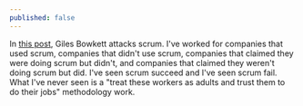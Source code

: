 ```yaml
---
published: false
---
```


In [this post](http://gilesbowkett.blogspot.com.au/2014/09/why-scrum-should-basically-just-die-in.html), Giles Bowkett attacks scrum. I've worked for companies that used scrum, companies that didn't use scrum, companies that claimed they were doing scrum but didn't, and companies that claimed they weren't doing scrum but did. I've seen scrum succeed and I've seen scrum fail. What I've never seen is a "treat these workers as adults and trust them to do their jobs" methodology work.